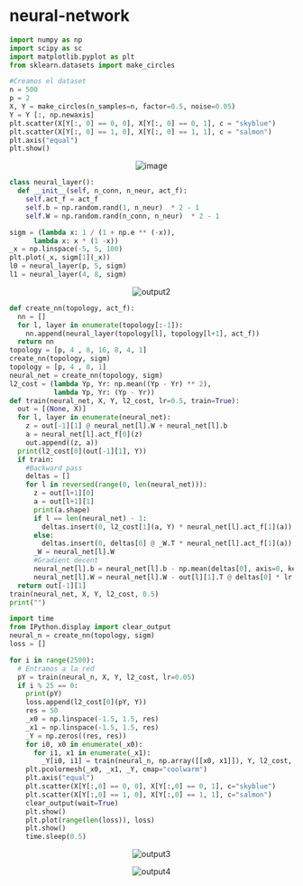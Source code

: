 # neural-network
```py
import numpy as np
import scipy as sc
import matplotlib.pyplot as plt
from sklearn.datasets import make_circles
```

```py
#Creamos el dataset
n = 500
p = 2
X, Y = make_circles(n_samples=n, factor=0.5, noise=0.05)
Y = Y [:, np.newaxis]
plt.scatter(X[Y[:, 0] == 0, 0], X[Y[:, 0] == 0, 1], c = "skyblue")
plt.scatter(X[Y[:, 0] == 1, 0], X[Y[:, 0] == 1, 1], c = "salmon")
plt.axis("equal")
plt.show()
```

<div align="center">
  
![image](https://user-images.githubusercontent.com/55964635/172651719-f9ca3860-86e9-41c8-86cb-4aa85c1ebef8.png)
  
</div>
  
```py
class neural_layer():
  def __init__(self, n_conn, n_neur, act_f):
    self.act_f = act_f
    self.b = np.random.rand(1, n_neur)  * 2 - 1
    self.W = np.random.rand(n_conn, n_neur)  * 2 - 1
```

```py
sigm = (lambda x: 1 / (1 + np.e ** (-x)),
      lambda x: x * (1 -x))
_x = np.linspace(-5, 5, 100)
plt.plot(_x, sigm[1](_x))
l0 = neural_layer(p, 5, sigm)
l1 = neural_layer(4, 8, sigm)
```

<div align="center">
  
![output2](https://user-images.githubusercontent.com/55964635/172651885-36361fb4-679f-4ceb-9125-8bb6a7a4913e.png)
  
</div>

```py
def create_nn(topology, act_f):
  nn = []
  for l, layer in enumerate(topology[:-1]):
    nn.append(neural_layer(topology[l], topology[l+1], act_f))
  return nn
topology = [p, 4 , 8, 16, 8, 4, 1]
create_nn(topology, sigm)
topology = [p, 4 , 8, 1]
neural_net = create_nn(topology, sigm)
l2_cost = (lambda Yp, Yr: np.mean((Yp - Yr) ** 2),
           lambda Yp, Yr: (Yp - Yr))
def train(neural_net, X, Y, l2_cost, lr=0.5, train=True):
  out = [(None, X)]
  for l, layer in enumerate(neural_net):
    z = out[-1][1] @ neural_net[l].W + neural_net[l].b
    a = neural_net[l].act_f[0](z)
    out.append((z, a))
  print(l2_cost[0](out[-1][1], Y))
  if train:
    #Backward pass
    deltas = []
    for l in reversed(range(0, len(neural_net))):
      z = out[l+1][0]
      a = out[l+1][1]
      print(a.shape)
      if l == len(neural_net) - 1:
        deltas.insert(0, l2_cost[1](a, Y) * neural_net[l].act_f[1](a))
      else:
        deltas.insert(0, deltas[0] @ _W.T * neural_net[l].act_f[1](a))
      _W = neural_net[l].W
      #Gradient decent
      neural_net[l].b = neural_net[l].b - np.mean(deltas[0], axis=0, keepdims=True) * lr
      neural_net[l].W = neural_net[l].W - out[l][1].T @ deltas[0] * lr
  return out[-1][1]
train(neural_net, X, Y, l2_cost, 0.5)
print("")
```
```py
import time
from IPython.display import clear_output
neural_n = create_nn(topology, sigm)
loss = []
```

```py
for i in range(2500):
  # Entramos a la red
  pY = train(neural_n, X, Y, l2_cost, lr=0.05)
  if i % 25 == 0:
    print(pY)
    loss.append(l2_cost[0](pY, Y))
    res = 50
    _x0 = np.linspace(-1.5, 1.5, res)
    _x1 = np.linspace(-1.5, 1.5, res)
    _Y = np.zeros((res, res))
    for i0, x0 in enumerate(_x0):
      for i1, x1 in enumerate(_x1):
        _Y[i0, i1] = train(neural_n, np.array([[x0, x1]]), Y, l2_cost, train=False)[0][0]
    plt.pcolormesh(_x0, _x1, _Y, cmap="coolwarm")
    plt.axis("equal")
    plt.scatter(X[Y[:,0] == 0, 0], X[Y[:,0] == 0, 1], c="skyblue")
    plt.scatter(X[Y[:,0] == 1, 0], X[Y[:,0] == 1, 1], c="salmon")
    clear_output(wait=True)
    plt.show()
    plt.plot(range(len(loss)), loss)
    plt.show()
    time.sleep(0.5)
```

<div align="center">

![output3](https://user-images.githubusercontent.com/55964635/172652230-a18734a1-e950-4063-a913-b1c7cef0f4b6.png)

![output4](https://user-images.githubusercontent.com/55964635/172652262-7b020f8a-1c88-418f-9f79-3a2e649d832b.png)

  
  </div>
